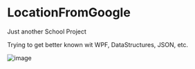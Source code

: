 # LocationFromGoogle

Just another School Project

Trying to get better known wit WPF, DataStructures, JSON, etc.

![image](https://user-images.githubusercontent.com/80350001/133782374-91b1d749-3107-45ba-83b9-d8c0c7dc6b5a.png)
